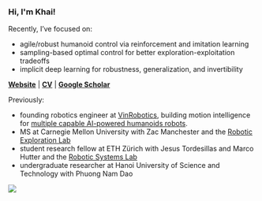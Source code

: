 ### Hi, I'm Khai!

Recently, I’ve focused on:
- agile/robust humanoid control via reinforcement and imitation learning
- sampling-based optimal control for better exploration-exploitation tradeoffs
- implicit deep learning for robustness, generalization, and invertibility

[**Website**](https://xkhainguyen.github.io/) | [**CV**](https://drive.google.com/file/d/1h6jF4Dgg-vmGOYAiaJvk4r16yz5SKjoz/view?usp=sharing) | [**Google Scholar**](https://scholar.google.com/citations?user=ex03GKkAAAAJ&hl=en)

Previously:
- founding robotics engineer at [VinRobotics](https://vinrobotics.net/), building motion intelligence for [multiple capable AI-powered humanoids robots](https://drive.google.com/drive/folders/14-RMWij3a_G6dSQuz1awPbHlLBqAANAv?usp=sharing).
- MS at Carnegie Mellon University with Zac Manchester and the [Robotic Exploration Lab](https://roboticexplorationlab.org/)
- student research fellow at ETH Zürich with Jesus Tordesillas and Marco Hutter and the [Robotic Systems Lab](https://rsl.ethz.ch/)
- undergraduate researcher at Hanoi University of Science and Technology with Phuong Nam Dao

<img src="https://github-readme-stats-sigma-five.vercel.app/api?username=xkhainguyen&show_icons=true&count_private=true&include_all_commits=true&hide_title=true&hide_border=true&theme=default"/>

